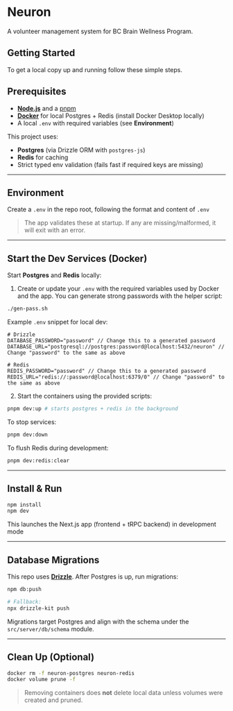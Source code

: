 # Neuron
A volunteer management system for BC Brain Wellness Program.

<!-- GETTING STARTED -->
## Getting Started

To get a local copy up and running follow these simple steps.

## Prerequisites
- [**Node.js**](https://nodejs.org/en/download) and a [pnpm](https://pnpm.io/installation)
- [**Docker**](https://docs.docker.com/desktop/) for local Postgres + Redis (install Docker Desktop locally)
- A local `.env` with required variables (see **Environment**)

This project uses:
- **Postgres** (via Drizzle ORM with `postgres-js`)
- **Redis** for caching
- Strict typed env validation (fails fast if required keys are missing)

---

## Environment

Create a `.env` in the repo root, following the format and content of `.env`

> The app validates these at startup. If any are missing/malformed, it will exit with an error.

---

## Start the Dev Services (Docker)

Start **Postgres** and **Redis** locally:

1. Create or update your `.env` with the required variables used by Docker and the app. You can generate strong passwords with the helper script:

```bash
./gen-pass.sh
```

Example `.env` snippet for local dev:

```
# Drizzle
DATABASE_PASSWORD="password" // Change this to a generated password
DATABASE_URL="postgresql://postgres:password@localhost:5432/neuron" // Change "password" to the same as above

# Redis
REDIS_PASSWORD="password" // Change this to a generated password
REDIS_URL="redis://:password@localhost:6379/0" // Change "password" to the same as above
```

2. Start the containers using the provided scripts:

```bash
pnpm dev:up # starts postgres + redis in the background
```

To stop services:

```bash
pnpm dev:down
```

To flush Redis during development:

```bash
pnpm dev:redis:clear
```

---

## Install & Run

```bash
npm install
npm dev
```

This launches the Next.js app (frontend + tRPC backend) in development mode

---

## Database Migrations

This repo uses [**Drizzle**](https://orm.drizzle.team/). After Postgres is up, run migrations:

```bash
npm db:push

# Fallback:
npx drizzle-kit push
```

Migrations target Postgres and align with the schema under the `src/server/db/schema` module.

---

## Clean Up (Optional)

```bash
docker rm -f neuron-postgres neuron-redis
docker volume prune -f
```

> Removing containers does **not** delete local data unless volumes were created and pruned.
